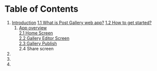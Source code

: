 # Table of Contents

1. [Introduction](/introduction.md) 
   [1.1 What is Post Gallery web app?](https://www.gitbook.com/book/daryapovalyaeva/post-gallery-user-manual/edit#) 
   [1.2 How to get started?](/12-how-to-get-started.md)
   1. [App overview](/app-review.md)  
      [2.1 Home Screen        
      ](/app-review.md)[2.2 Gallery Editor Screen](/22-gallery-editor-screen.md)  
      [2.3 Gallery Publish](/23-gallery-preview.md)  
      2.4 Share screen  
2. 
3. 
4. 


